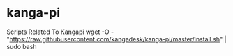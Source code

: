# kanga-pi
Scripts Related To Kangapi
wget -O - "https://raw.githubusercontent.com/kangadesk/kanga-pi/master/install.sh" | sudo bash
